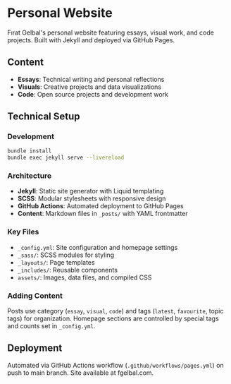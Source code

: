 # Personal Website

Fırat Gelbal's personal website featuring essays, visual work, and code projects. Built with Jekyll and deployed via GitHub Pages.

## Content

- **Essays**: Technical writing and personal reflections
- **Visuals**: Creative projects and data visualizations  
- **Code**: Open source projects and development work

## Technical Setup

### Development
```bash
bundle install
bundle exec jekyll serve --livereload
```

### Architecture
- **Jekyll**: Static site generator with Liquid templating
- **SCSS**: Modular stylesheets with responsive design
- **GitHub Actions**: Automated deployment to GitHub Pages
- **Content**: Markdown files in `_posts/` with YAML frontmatter

### Key Files
- `_config.yml`: Site configuration and homepage settings
- `_sass/`: SCSS modules for styling
- `_layouts/`: Page templates
- `_includes/`: Reusable components
- `assets/`: Images, data files, and compiled CSS

### Adding Content
Posts use category (`essay`, `visual`, `code`) and tags (`latest`, `favourite`, topic tags) for organization. Homepage sections are controlled by special tags and counts set in `_config.yml`.

## Deployment

Automated via GitHub Actions workflow (`.github/workflows/pages.yml`) on push to main branch. Site available at fgelbal.com.